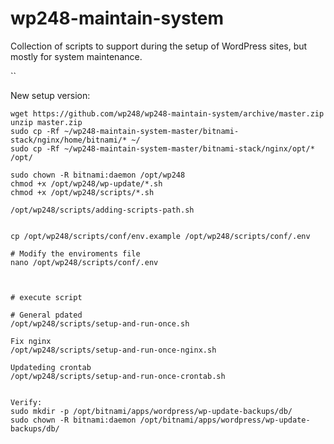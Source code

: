 # wp248-maintain-system
Collection of scripts to support during the setup of WordPress sites, but mostly for system maintenance.

``

New setup version:
```
wget https://github.com/wp248/wp248-maintain-system/archive/master.zip
unzip master.zip
sudo cp -Rf ~/wp248-maintain-system-master/bitnami-stack/nginx/home/bitnami/* ~/
sudo cp -Rf ~/wp248-maintain-system-master/bitnami-stack/nginx/opt/* /opt/

sudo chown -R bitnami:daemon /opt/wp248
chmod +x /opt/wp248/wp-update/*.sh
chmod +x /opt/wp248/scripts/*.sh

/opt/wp248/scripts/adding-scripts-path.sh


cp /opt/wp248/scripts/conf/env.example /opt/wp248/scripts/conf/.env

# Modify the enviroments file
nano /opt/wp248/scripts/conf/.env



# execute script

# General pdated
/opt/wp248/scripts/setup-and-run-once.sh

Fix nginx
/opt/wp248/scripts/setup-and-run-once-nginx.sh

Updateding crontab
/opt/wp248/scripts/setup-and-run-once-crontab.sh


Verify:
sudo mkdir -p /opt/bitnami/apps/wordpress/wp-update-backups/db/
sudo chown -R bitnami:daemon /opt/bitnami/apps/wordpress/wp-update-backups/db/

```

